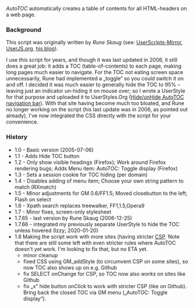*AutoTOC* automatically creates a table of contents for all HTML-headers on a web page.

### Background
This script was originally written by *Rune Skaug* (see: [UserScripts-Mirror](http://userscripts-mirror.org/scripts/show/1301), [UserJS.org](http://userjs.org/scripts/browser/enhancements/auto-toc), [his blog](https://electricdevelopment.blogspot.com/)).

I use this script for years, and though it was last updated in 2006, it still does a great job: it adds a TOC (table-of-contents) to each page, making long pages much easier to navigate. For the TOC not eating screen space unnecessarily, Rune had implemented a „toggle“ so you could switch it on and off. I decided it was much easier to generally hide the TOC to 95% – leaving just an indicator un-hiding it on mouse over; so I wrote a UserStyle for that purpose and uploaded it to UserStyles.Org ([Hide/unHide AutoTOC navigation bar](https://userstyles.org/styles/22265/hide-unhide-autotoc-navigation-bar)). With that site having become much too bloated, and Rune no longer working on the script (his last update was in 2006, as pointed out already), I've now integrated the CSS directly with the script for your convenience.

### History
* 1.0 - Basic version (2005-07-06)
* 1.1 - Adds Hide TOC button
* 1.2 - Only show visible headings (Firefox); Work around Firefox rendering bugs; Adds Menu item: AutoTOC: Toggle display (Firefox)
* 1.3 - Sets a session cookie for TOC hiding (per domain)
* 1.4 - Disables adding of menu item; Choose your own string pattern to match (RXmatch)
* 1.5 - Minor adjustments for GM 0.6/FF1.5; Moved closebutton to the left; Flash on select
* 1.6 - Xpath search replaces treewalker, FF1,1.5,Opera9
* 1.7 - Minor fixes, screen-only stylesheet
* 1.7.65 - last version by Rune Skaug (2006-12-25)
* 1.7.66 - integrated my previously separate UserStyle to hide the TOC unless hovered (Izzy; 2020-01-20)
* 1.8   Making the script work with more sites (having stricter [CSP](https://en.wikipedia.org/wiki/Content_Security_Policy). Note that there are still some left with even stricter rules where AutoTOC doesn't yet work. I'm looking to fix that, but no ETA yet.
    - minor cleanup
    - fixed CSS using GM_addStyle (to circumvent CSP on some sites), so now TOC also shows up on e.g. Github
    - fix SELECT onChange for CSP, so TOC now also *works* on sites like Github
    - fix „x“ hide button onClick to work with stricter CSP (like on Github). Bring back the closed TOC via GM menu („AutoTOC: Toggle display“).
